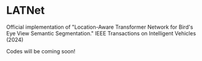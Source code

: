 # LATNet
Official implementation of 
"Location-Aware Transformer Network for Bird's Eye View Semantic Segmentation." IEEE Transactions on Intelligent Vehicles (2024)

Codes will be coming soon!
